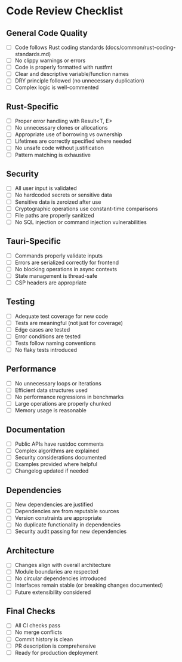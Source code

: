 # Code Review Checklist

## General Code Quality
- [ ] Code follows Rust coding standards (docs/common/rust-coding-standards.md)
- [ ] No clippy warnings or errors
- [ ] Code is properly formatted with rustfmt
- [ ] Clear and descriptive variable/function names
- [ ] DRY principle followed (no unnecessary duplication)
- [ ] Complex logic is well-commented

## Rust-Specific
- [ ] Proper error handling with Result<T, E>
- [ ] No unnecessary clones or allocations
- [ ] Appropriate use of borrowing vs ownership
- [ ] Lifetimes are correctly specified where needed
- [ ] No unsafe code without justification
- [ ] Pattern matching is exhaustive

## Security
- [ ] All user input is validated
- [ ] No hardcoded secrets or sensitive data
- [ ] Sensitive data is zeroized after use
- [ ] Cryptographic operations use constant-time comparisons
- [ ] File paths are properly sanitized
- [ ] No SQL injection or command injection vulnerabilities

## Tauri-Specific
- [ ] Commands properly validate inputs
- [ ] Errors are serialized correctly for frontend
- [ ] No blocking operations in async contexts
- [ ] State management is thread-safe
- [ ] CSP headers are appropriate

## Testing
- [ ] Adequate test coverage for new code
- [ ] Tests are meaningful (not just for coverage)
- [ ] Edge cases are tested
- [ ] Error conditions are tested
- [ ] Tests follow naming conventions
- [ ] No flaky tests introduced

## Performance
- [ ] No unnecessary loops or iterations
- [ ] Efficient data structures used
- [ ] No performance regressions in benchmarks
- [ ] Large operations are properly chunked
- [ ] Memory usage is reasonable

## Documentation
- [ ] Public APIs have rustdoc comments
- [ ] Complex algorithms are explained
- [ ] Security considerations documented
- [ ] Examples provided where helpful
- [ ] Changelog updated if needed

## Dependencies
- [ ] New dependencies are justified
- [ ] Dependencies are from reputable sources
- [ ] Version constraints are appropriate
- [ ] No duplicate functionality in dependencies
- [ ] Security audit passing for new dependencies

## Architecture
- [ ] Changes align with overall architecture
- [ ] Module boundaries are respected
- [ ] No circular dependencies introduced
- [ ] Interfaces remain stable (or breaking changes documented)
- [ ] Future extensibility considered

## Final Checks
- [ ] All CI checks pass
- [ ] No merge conflicts
- [ ] Commit history is clean
- [ ] PR description is comprehensive
- [ ] Ready for production deployment